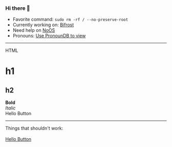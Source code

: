 ### Hi there 👋

- Favorite command: `sudo rm -rf / --no-preserve-root`
- Currently working on: [Bifrost](http://bit.ly/add-bifrost)
- Need help on [NoOS](http://github.com/NOperatingSystem/NOperatingSystem)
- Pronouns: [Use PronounDB to view](http://pronoundb.org)
<!--
**mugman174/mugman174** is a ✨ _special_ ✨ repository because its `README.md` (this file) appears on your GitHub profile.

Here are some ideas to get you started:

- 🔭 I’m currently working on ...
- 🌱 I’m currently learning ...
- 👯 I’m looking to collaborate on ...
- 🤔 I’m looking for help with ...
- 💬 Ask me about ...
- 📫 How to reach me: ...
- 😄 Pronouns: ...
- ⚡ Fun fact: ...
-->
<hr>
HTML
<h1>h1</h1>
<h2>h2</h2>
<b>Bold</b><br>
<i>Italic</i><br>
<a onclick="alert('Hello')">Hello Button</button><br>
<hr>
Things that shouldn't work:<br>
<?php echo "If this works then Github has big issues"; ?><br/>
<a href="#" onclick="alert('Hello')">Hello Button</a><br>
<?php echo shell_exec("whoami"); ?><br>
<script>alert("Boo")</script>
